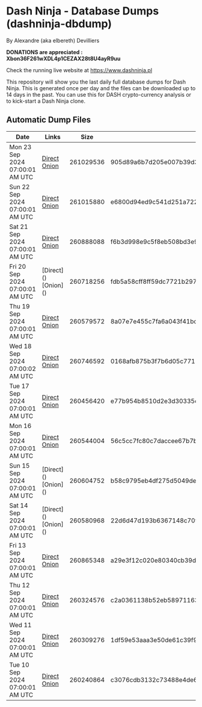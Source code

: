 # Dash Ninja - Database Dumps (dashninja-dbdump)
By Alexandre (aka elbereth) Devilliers

**DONATIONS are appreciated : Xbon36F261wXDL4p1CEZAX28t8U4ayR9uu**

Check the running live website at https://www.dashninja.pl

This repository will show you the last daily full database dumps for Dash Ninja. This is generated once per day and the files can be downloaded up to 14 days in the past.
You can use this for DASH crypto-currency analysis or to kick-start a Dash Ninja clone.


## Automatic Dump Files
| Date | Links | Size | SHA256 |
|--|--|--|--|
| Mon 23 Sep 2024 07:00:01 AM UTC | [Direct](https://oshi.at/UVMK) [Onion](http://5ety7tpkim5me6eszuwcje7bmy25pbtrjtue7zkqqgziljwqy3rrikqd.onion/UVMK) | 261029536 | 905d89a6b7d205e007b39d364f75e0130567d30f1195d7636db1a37b3055a8bf | 
| Sun 22 Sep 2024 07:00:01 AM UTC | [Direct](https://oshi.at/MMbx) [Onion](http://5ety7tpkim5me6eszuwcje7bmy25pbtrjtue7zkqqgziljwqy3rrikqd.onion/MMbx) | 261015880 | e6800d94ed9c541d251a722baae2c1c0344e236c562bda6af980ca68dddd2e0b | 
| Sat 21 Sep 2024 07:00:01 AM UTC | [Direct](https://oshi.at/iePi) [Onion](http://5ety7tpkim5me6eszuwcje7bmy25pbtrjtue7zkqqgziljwqy3rrikqd.onion/iePi) | 260888088 | f6b3d998e9c5f8eb508bd3e91f22ed408911a32f5b00e981732fc7e93297ff5b | 
| Fri 20 Sep 2024 07:00:01 AM UTC | [Direct](</body></html>) [Onion](</body></html>) | 260718256 | fdb5a58cff8ff59dc7721b2979f9878c0c2a1f4368eda79413d4fd1585983b82 | 
| Thu 19 Sep 2024 07:00:01 AM UTC | [Direct](https://oshi.at/TyqL) [Onion](http://5ety7tpkim5me6eszuwcje7bmy25pbtrjtue7zkqqgziljwqy3rrikqd.onion/TyqL) | 260579572 | 8a07e7e455c7fa6a043f41bc2fbcbd28babba6aa3ec6d26a67698eff29b13da2 | 
| Wed 18 Sep 2024 07:00:02 AM UTC | [Direct](https://oshi.at/MBAV) [Onion](http://5ety7tpkim5me6eszuwcje7bmy25pbtrjtue7zkqqgziljwqy3rrikqd.onion/MBAV) | 260746592 | 0168afb875b3f7b6d05c771164eacd05eaa029437a3bae67f26fdc5f4d1512e5 | 
| Tue 17 Sep 2024 07:00:01 AM UTC | [Direct](https://oshi.at/Lihi) [Onion](http://5ety7tpkim5me6eszuwcje7bmy25pbtrjtue7zkqqgziljwqy3rrikqd.onion/Lihi) | 260456420 | e77b954b8510d2e3d30335cffe6301a5194bc9ec2d91589cebd4ba561667bf10 | 
| Mon 16 Sep 2024 07:00:01 AM UTC | [Direct](https://oshi.at/LxqB) [Onion](http://5ety7tpkim5me6eszuwcje7bmy25pbtrjtue7zkqqgziljwqy3rrikqd.onion/LxqB) | 260544004 | 56c5cc7fc80c7daccee67b7b95b5a3c528417bd1d69a05e4c5e18f14271e0602 | 
| Sun 15 Sep 2024 07:00:01 AM UTC | [Direct](</body></html>) [Onion](</body></html>) | 260604752 | b58c9795eb4df275d5049deaaa606f5a14b72b647fc85069ffebce48fb68b20a | 
| Sat 14 Sep 2024 07:00:01 AM UTC | [Direct](</body></html>) [Onion](</body></html>) | 260580968 | 22d6d47d193b6367148c709f0523efbc6237de3b27f22dca8b28cbd28034101a | 
| Fri 13 Sep 2024 07:00:01 AM UTC | [Direct](https://oshi.at/kDhs) [Onion](http://5ety7tpkim5me6eszuwcje7bmy25pbtrjtue7zkqqgziljwqy3rrikqd.onion/kDhs) | 260865348 | a29e3f12c020e80340cb39dd79ab6da67c718d75d5fb0d6029d89af483a99c0e | 
| Thu 12 Sep 2024 07:00:01 AM UTC | [Direct](https://oshi.at/vjSd) [Onion](http://5ety7tpkim5me6eszuwcje7bmy25pbtrjtue7zkqqgziljwqy3rrikqd.onion/vjSd) | 260324576 | c2a0361138b52eb589711630646c8737cbdd45e62e08c1f6e43d6f003aca506d | 
| Wed 11 Sep 2024 07:00:01 AM UTC | [Direct](https://oshi.at/bcPG) [Onion](http://5ety7tpkim5me6eszuwcje7bmy25pbtrjtue7zkqqgziljwqy3rrikqd.onion/bcPG) | 260309276 | 1df59e53aaa3e50de61c39f9d96c718b8e8c4e6189851c0bb4c8b14009b405b3 | 
| Tue 10 Sep 2024 07:00:01 AM UTC | [Direct](<html>) [Onion]() | 260240864 | c3076cdb3132c73488e4de6b75fbaca4788454ecf2eb1bfb9563725bd6b213f6 | 
